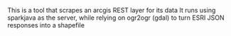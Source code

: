 This is a tool that scrapes an arcgis REST layer for its data
It runs using sparkjava as the server, while relying on ogr2ogr (gdal) to turn ESRI JSON responses into a shapefile
